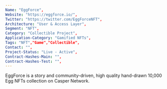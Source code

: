 ```yaml
---
Name: "EggForce",
Website: "https://eggforce.io/",
Twitter: "https://twitter.com/EggForceNFT",
Architecture: "User & Access Layer",
Segment: "NFT",
Category: "Collectible Project",
Application-Category: "Gamified NFTs",
Tags: "NFT","Game","Collectible",
Contact: "",
Project-Status: "Live - Active",
Contract-Hashes-Main: "",
Contract-Hashes-Test: "",
---
```

<!--lang:en--> 
EggForce is a story and community-driven, high quality hand-drawn 10,000 Egg NFTs collection on Casper Network.
<!--lang:es--] 
EggForce es una colección de 10 000 NFT de huevo dibujados a mano de alta calidad e impulsada por la comunidad en Casper Network.
<!--lang:de--] 
EggForce ist eine Story- und Community-gesteuerte, qualitativ hochwertige handgezeichnete 10.000-Ei-NFT-Sammlung im Casper Network.
<!--lang:fr--] 
EggForce est une histoire et une collection de 10 000 œufs NFT de haute qualité, dessinées à la main et axées sur la communauté, sur Casper Network.
<!--lang:pl--] 
EggForce to oparta na fabule i społeczności, wysokiej jakości, ręcznie rysowana kolekcja 10 000 Egg NFT w Casper Network.
<!--lang:uk--] 
EggForce — це високоякісна намальована вручну колекція 10 000 Egg NFT у мережі Casper Network.
[!--lang:*-->  
